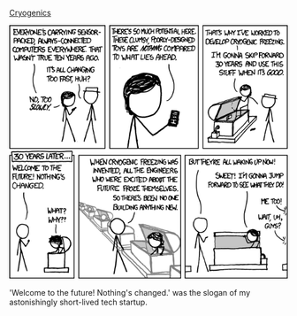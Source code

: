 [Cryogenics](https://xkcd.com/989)

![Cryogenics](./random_comic.png)

'Welcome to the future! Nothing's changed.' was the slogan of my astonishingly short-lived tech startup.

